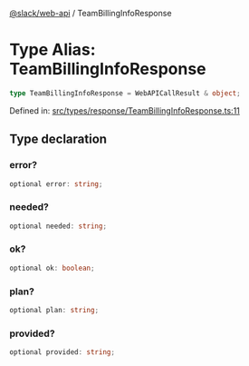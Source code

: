 [@slack/web-api](../index.md) / TeamBillingInfoResponse

# Type Alias: TeamBillingInfoResponse

```ts
type TeamBillingInfoResponse = WebAPICallResult & object;
```

Defined in: [src/types/response/TeamBillingInfoResponse.ts:11](https://github.com/slackapi/node-slack-sdk/blob/main/packages/web-api/src/types/response/TeamBillingInfoResponse.ts#L11)

## Type declaration

### error?

```ts
optional error: string;
```

### needed?

```ts
optional needed: string;
```

### ok?

```ts
optional ok: boolean;
```

### plan?

```ts
optional plan: string;
```

### provided?

```ts
optional provided: string;
```
